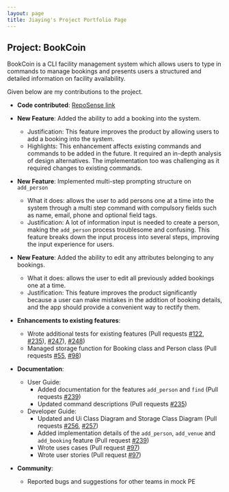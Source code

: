 ```yaml
---
layout: page
title: Jiaying's Project Portfolio Page
---
```


## Project: BookCoin

BookCoin is a CLI facility management system which allows users to type in commands to manage bookings and presents users a structured and detailed information on facility availability.

Given below are my contributions to the project.

* **Code contributed**: [RepoSense link](https://nus-cs2103-ay2021s2.github.io/tp-dashboard/?search=&sort=groupTitle&sortWithin=title&timeframe=commit&mergegroup=&groupSelect=groupByRepos&breakdown=true&checkedFileTypes=docs~functional-code~test-code~other&since=&tabOpen=true&tabType=authorship&tabAuthor=NiniJiaying&tabRepo=AY2021S2-CS2103-W17-3%2Ftp%5Bmaster%5D&authorshipIsMergeGroup=false&authorshipFileTypes=docs~functional-code~test-code~other&authorshipIsBinaryFileTypeChecked=false)

* **New Feature**: Added the ability to add a booking into the system.
    * Justification: This feature improves the product by allowing users to add a booking into the system.
    * Highlights: This enhancement affects existing commands and commands to be added in the future. It required an in-depth analysis of design alternatives. The implementation too was challenging as it required changes to existing commands.

* **New Feature**: Implemented multi-step prompting structure on `add_person`
    * What it does: allows the user to add persons one at a time into the system through a multi step command with compulsory fields such as name, email, phone and optional field tags.
    * Justification: A lot of information input is needed to create a person, making the `add_person` process troublesome and confusing.
      This feature breaks down the input process into several steps, improving the input experience for users.

* **New Feature**: Added the ability to edit any attributes belonging to any bookings.
    * What it does: allows the user to edit all previously added bookings one at a time.
    * Justification: This feature improves the product significantly because a user can make mistakes in the addition of booking details, and the app should provide a convenient way to rectify them.

* **Enhancements to existing features**:
    * Wrote additional tests for existing features (Pull requests [\#122](https://github.com/AY2021S2-CS2103-W17-3/tp/pull/122), [#235](https://github.com/AY2021S2-CS2103-W17-3/tp/pull/235)), [#247](https://github.com/AY2021S2-CS2103-W17-3/tp/pull/247)), [#248](https://github.com/AY2021S2-CS2103-W17-3/tp/pull/248))
    * Managed storage function for Booking class and Person class (Pull requests [\#55](https://github.com/AY2021S2-CS2103-W17-3/tp/pull/55), [#98](https://github.com/AY2021S2-CS2103-W17-3/tp/pull/98))

* **Documentation**:
    * User Guide:
        * Added documentation for the features `add_person` and `find` (Pull requests [\#239](https://github.com/AY2021S2-CS2103-W17-3/tp/pull/239))
        * Updated command descriptions (Pull requests [\#235](https://github.com/AY2021S2-CS2103-W17-3/tp/pull/235))
    * Developer Guide:
        * Updated and Ui Class Diagram and Storage Class Diagram (Pull requests [\#256](https://github.com/AY2021S2-CS2103-W17-3/tp/pull/256), [\#257](https://github.com/AY2021S2-CS2103-W17-3/tp/pull/257))
        * Added implementation details of the `add_person`, `add_venue` and `add_booking` feature (Pull request [\#239](https://github.com/AY2021S2-CS2103-W17-3/tp/pull/239))
        * Wrote uses cases (Pull request [\#97](https://github.com/AY2021S2-CS2103-W17-3/tp/pull/97))
        * Wrote user stories (Pull request [\#97](https://github.com/AY2021S2-CS2103-W17-3/tp/pull/97))

* **Community**:
    * Reported bugs and suggestions for other teams in mock PE

